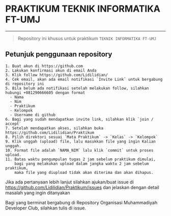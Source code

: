 # PRAKTIKUM TEKNIK INFORMATIKA FT-UMJ
----
> Repository ini khusus untuk praktikum `TEKNIK INFORMATIKA FT-UMJ`

## Petunjuk penggunaan repository

```
1. Buat akun di https://github.com
2. Lakukan konfirmasi akun di email Anda
3. Klik follow https://github.com/Lidilidian/
4. Cek email, akan ada email notifikasi `Invite Link` untuk bergabung di repository ini
5. Bila belum ada notifikasi setelah melakukan follow, silahkan hubungi +081290666605 dengan format
  - Nama
  - Nim
  - Praktikum
  - Kelompok
  - Username di github
6. Bagi yang sudah mendapatkan invite link, silahkan klik `join / accept`
7. Setelah mendapatkan akses, silahkan buka https://github.com/Lidilidian/Praktikum
8. Pilih direktori sesuai `Mata Praktikum` -> `Kelas` -> `Kelompok`
9. Klik unggah (upload) file, lalu masukkan file yang ingin Kalian unggah.
10. Format file adalah `NAMA_NIM` lalu klik `commit` untuk proses upload.
11. Batas waktu pengumpulan tugas 2 jam sebelum praktikum dimulai,
    bagi yang melakukan upload dalam jangka waktu 2 jam sebelum praktikum,
    maka file yang diupload tidak akan diterima dan akan dihapus.
```
Jika ada pertanyaan lebih lanjut silahkan ajukan/buat issue di
https://github.com/Lidilidian/Praktikum/issues
dan jelaskan dengan detail masalah yang ingin ditanyakan

Bagi yang berminat bergabung di Repository Organisasi Muhammadiyah Developer Club, silahkan tulis di issue.
